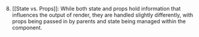 8. [[State vs. Props]]: While both state and props hold information that influences the output of render, they are handled slightly differently, with props being passed in by parents and state being managed within the component.